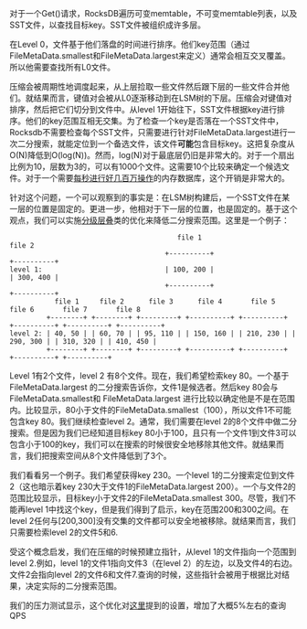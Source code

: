 对于一个Get()请求，RocksDB遍历可变memtable，不可变memtable列表，以及SST文件，以查找目标key。SST文件被组织成许多层。

在Level 0，文件基于他们落盘的时间进行排序。他们key范围（通过FileMetaData.smallest和FileMetaData.largest来定义）通常会相互交叉覆盖。所以他需要查找所有L0文件。

压缩会被周期性地调度起来，从上层捡取一些文件然后跟下层的一些文件合并他们。就结果而言，键值对会被从L0逐渐移动到在LSM树的下层。压缩会对键值对排序，然后把它们切分到文件中。从level 1开始往下，SST文件根据key进行排序。他们的key范围互相无交集。为了检查一个key是否落在一个SST文件中，Rocksdb不需要检查每个SST文件，只需要进行针对FileMetaData.largest进行一次二分搜索，就能定位到一个备选文件，该文件**可能**包含目标key。这把复杂度从O(N)降低到O(log(N))。然而，log(N)对于最底层仍旧是非常大的。对于一个扇出比例为10，层数为3的，可以有1000个文件。这需要10个比较来确定一个候选文件。对于一个需要[每秒进行好几百万操作](https://wanghenshui.github.io/rocksdb-doc-cn/doc/RocksDB-In-Memory-Workload-Performance-Benchmarks.html)的内存数据库，这个开销是非常大的。

针对这个问题，一个可以观察到的事实是：在LSM树构建后，一个SST文件在某一层的位置是固定的。更进一步，他相对于下一层的位置，也是固定的。基于这个观点，我们可以实施[分级层叠](http://en.wikipedia.org/wiki/Fractional_cascading)类的优化来降低二分搜索范围。这里是一个例子：

```
                                         file 1                                          file 2
                                      +----------+                                    +----------+
level 1:                              | 100, 200 |                                    | 300, 400 |
                                      +----------+                                    +----------+
           file 1     file 2      file 3      file 4       file 5       file 6       file 7       file 8
         +--------+ +--------+ +---------+ +----------+ +----------+ +----------+ +----------+ +----------+
level 2: | 40, 50 | | 60, 70 | | 95, 110 | | 150, 160 | | 210, 230 | | 290, 300 | | 310, 320 | | 410, 450 |
         +--------+ +--------+ +---------+ +----------+ +----------+ +----------+ +----------+ 
```

Level 1有2个文件，level 2 有8个文件。现在，我们希望检索key 80。一个基于FileMetaData.largest 的二分搜索告诉你，文件1是候选者。然后key 80会与FileMetaData.smallest和 FileMetaData.largest 进行比较以确定他是不是在范围内。比较显示，80小于文件的FileMetaData.smallest（100），所以文件1不可能包含key 80。我们继续检查level 2。通常，我们需要在level 2的8个文件中做二分搜索。但是因为我们已经知道目标key 80小于100，且只有一个文件1到文件3可以包含小于100的key，我们可以在搜索的时候很安全地移除其他文件。就结果而言，我们把搜索空间从8个文件降低到了3个。

我们看看另一个例子。我们希望获得key 230。一个level 1的二分搜索定位到文件2（这也暗示着key 230大于文件1的FileMetaData.largest 200）。一个与文件2的范围比较显示，目标key小于文件2的FileMetaData.smallest 300。尽管，我们不能再level 1中找这个key，但是我们得到了启示，key在范围200和300之间。在level 2任何与[200,300]没有交集的文件都可以安全地被移除。就结果而言，我们只需要检索level 2的文件5和6.

受这个概念启发，我们在压缩的时候预建立指针，从level 1的文件指向一个范围到level 2.例如，level 1的文件1指向文件3（在level 2）的左边，以及文件4的右边。文件2会指向level 2的文件6和文件7.查询的时候，这些指针会被用于根据比对结果，决定实际的二分搜索范围。

我们的压力测试显示，这个优化对[这里](https://wanghenshui.github.io/rocksdb-doc-cn/doc/RocksDB-In-Memory-Workload-Performance-Benchmarks.html)提到的设置，增加了大概5%左右的查询QPS


